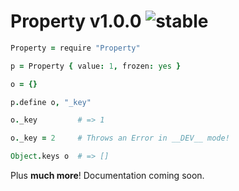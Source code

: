 
# Property v1.0.0 ![stable](https://img.shields.io/badge/stability-stable-4EBA0F.svg?style=flat)

```coffee
Property = require "Property"

p = Property { value: 1, frozen: yes }

o = {}

p.define o, "_key"

o._key         # => 1

o._key = 2     # Throws an Error in __DEV__ mode!

Object.keys o  # => []
```

Plus **much more**! Documentation coming soon.
